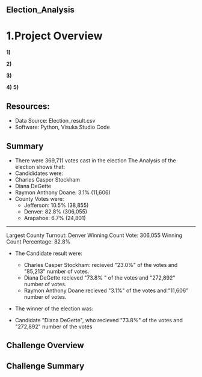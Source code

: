 ## Election_Analysis
# 1.Project Overview


**1)**

**2)**

**3)**

**4)**
**5)**

## Resources:
* Data Source: Election_result.csv
* Software: Python, Visuka Studio Code
## Summary
* There were 369,711 votes cast in the election
The Analysis of the election shows that:
* Candididates were:
 * Charles Casper Stockham
 * Diana DeGette
 * Raymon Anthony Doane: 3.1% (11,606)
* County Votes were:
  * Jefferson: 10.5% (38,855)
  * Denver: 82.8% (306,055)
  * Arapahoe: 6.7% (24,801)
-------------------------
Largest County Turnout: Denver
Winning Count Vote: 306,055
Winning Count Percentage: 82.8%


* The Candidate result were:
  * Charles Casper Stockham: recieved "23.0%" of the votes and "85,213" number of votes.
  * Diana DeGette recieved "73.8% " of the votes and "272,892" number of votes.
  * Raymon Anthony Doane recieved "3.1%" of the votes and "11,606" number of votes.

*  The winner of the election was:
  * Candidate "Diana DeGette", who recieved "73.8%" of the votes and "272,892" number of the votes
## Challenge Overview
## Challenge Summary

  
